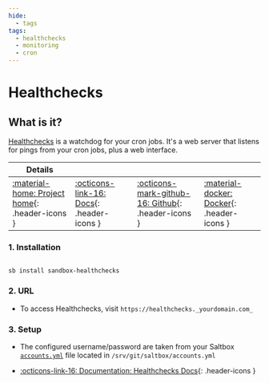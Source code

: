 ```yaml
---
hide:
  - tags
tags:
  - healthchecks
  - monitoring
  - cron
---
```


# Healthchecks

## What is it?

[Healthchecks](https://healthchecks.io/) is a watchdog for your cron jobs. It's a web server that listens for pings from your cron jobs, plus a web interface.

| Details     |             |             |             |
|-------------|-------------|-------------|-------------|
| [:material-home: Project home](https://healthchecks.io/){: .header-icons } | [:octicons-link-16: Docs](https://healthchecks.io/docs/){: .header-icons } | [:octicons-mark-github-16: Github](https://github.com/healthchecks/healthchecks){: .header-icons } | [:material-docker: Docker](https://hub.docker.com/r/linuxserver/healthchecks){: .header-icons }|

### 1. Installation

``` shell

sb install sandbox-healthchecks

```

### 2. URL

- To access Healthchecks, visit `https://healthchecks._yourdomain.com_`

### 3. Setup

- The configured username/password are taken from your Saltbox [`accounts.yml`](../../saltbox/install/install.md#step-2-configuration) file located in `/srv/git/saltbox/accounts.yml`

- [:octicons-link-16: Documentation: Healthchecks Docs](https://healthchecks.io/docs/){: .header-icons }
